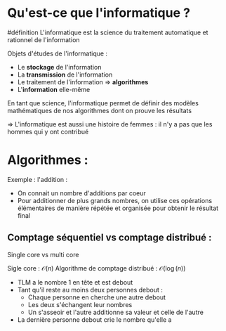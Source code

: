 # Qu'est-ce que l'informatique ?
#définition L'informatique est la science du traitement automatique et rationnel de l'information

Objets d'études de l'informatique : 
- Le **stockage** de l'information
- La **transmission** de l'information
- Le traitement de l'information => **algorithmes**
- L'**information** elle-même

En tant que science, l'informatique permet de définir des modèles mathématiques de nos algorithmes dont on prouve les résultats

=> L'informatique est aussi une histoire de femmes : il n'y a pas que les hommes qui y ont contribué

# Algorithmes :
Exemple : l'addition :
- On connait un nombre d'additions par coeur
- Pour additionner de plus grands nombres, on utilise ces opérations élémentaires de manière répétée et organisée pour obtenir le résultat final 


## Comptage séquentiel vs comptage distribué :
Single core vs multi core 

Sigle core : $\mathcal{O}(n)$
Algorithme de comptage distribué : $\mathcal{O}(\log(n))$ 
- TLM a le nombre 1 en tête et est debout
- Tant qu'il reste au moins deux personnes debout :
	- Chaque personne en cherche une autre debout
	- Les deux s'échangent leur nombres
	- Un s'asseoir et l'autre additionne sa valeur et celle de l'autre
- La dernière personne debout crie le nombre qu'elle a

